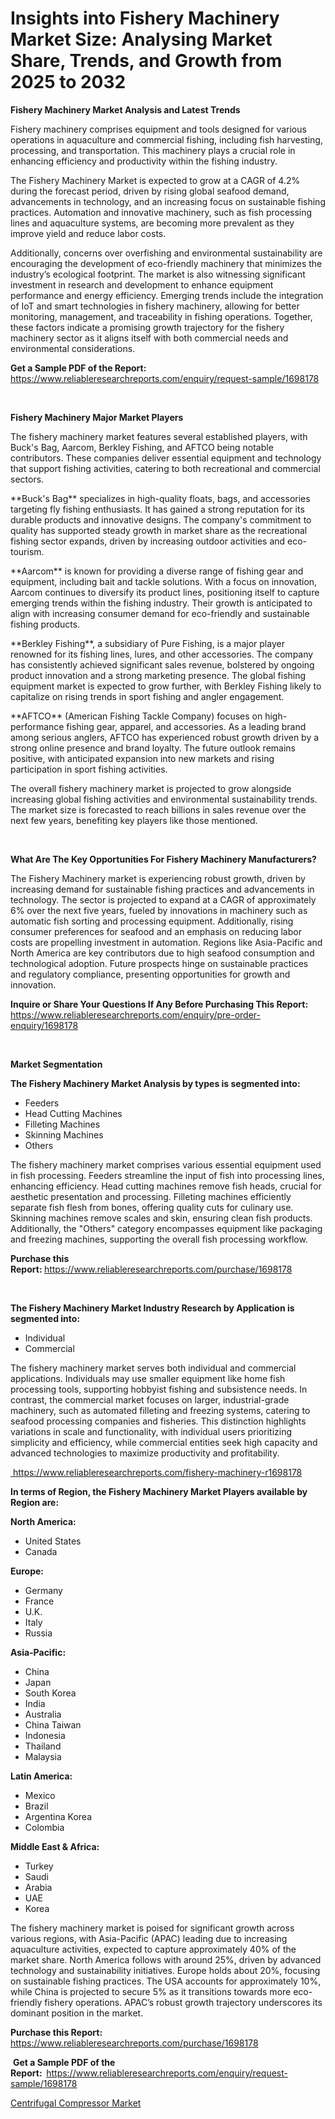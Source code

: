<p><h1>Insights into Fishery Machinery Market Size: Analysing Market Share, Trends, and Growth from 2025 to 2032</h1></p><p><strong>Fishery Machinery Market Analysis and Latest Trends</strong></p>
<p><p>Fishery machinery comprises equipment and tools designed for various operations in aquaculture and commercial fishing, including fish harvesting, processing, and transportation. This machinery plays a crucial role in enhancing efficiency and productivity within the fishing industry.</p><p>The Fishery Machinery Market is expected to grow at a CAGR of 4.2% during the forecast period, driven by rising global seafood demand, advancements in technology, and an increasing focus on sustainable fishing practices. Automation and innovative machinery, such as fish processing lines and aquaculture systems, are becoming more prevalent as they improve yield and reduce labor costs.</p><p>Additionally, concerns over overfishing and environmental sustainability are encouraging the development of eco-friendly machinery that minimizes the industry’s ecological footprint. The market is also witnessing significant investment in research and development to enhance equipment performance and energy efficiency. Emerging trends include the integration of IoT and smart technologies in fishery machinery, allowing for better monitoring, management, and traceability in fishing operations. Together, these factors indicate a promising growth trajectory for the fishery machinery sector as it aligns itself with both commercial needs and environmental considerations.</p></p>
<p><strong>Get a Sample PDF of the Report:&nbsp;</strong> <a href="https://www.reliableresearchreports.com/enquiry/request-sample/1698178?utm_campaign=2745&utm_medium=2&utm_source=Github&utm_content=ia&utm_term=10042025&utm_id=fishery-machinery">https://www.reliableresearchreports.com/enquiry/request-sample/1698178</a></p>
<p>&nbsp;</p>
<p><strong>Fishery Machinery Major Market Players</strong></p>
<p><p>The fishery machinery market features several established players, with Buck's Bag, Aarcom, Berkley Fishing, and AFTCO being notable contributors. These companies deliver essential equipment and technology that support fishing activities, catering to both recreational and commercial sectors.</p><p>**Buck's Bag** specializes in high-quality floats, bags, and accessories targeting fly fishing enthusiasts. It has gained a strong reputation for its durable products and innovative designs. The company's commitment to quality has supported steady growth in market share as the recreational fishing sector expands, driven by increasing outdoor activities and eco-tourism.</p><p>**Aarcom** is known for providing a diverse range of fishing gear and equipment, including bait and tackle solutions. With a focus on innovation, Aarcom continues to diversify its product lines, positioning itself to capture emerging trends within the fishing industry. Their growth is anticipated to align with increasing consumer demand for eco-friendly and sustainable fishing products.</p><p>**Berkley Fishing**, a subsidiary of Pure Fishing, is a major player renowned for its fishing lines, lures, and other accessories. The company has consistently achieved significant sales revenue, bolstered by ongoing product innovation and a strong marketing presence. The global fishing equipment market is expected to grow further, with Berkley Fishing likely to capitalize on rising trends in sport fishing and angler engagement.</p><p>**AFTCO** (American Fishing Tackle Company) focuses on high-performance fishing gear, apparel, and accessories. As a leading brand among serious anglers, AFTCO has experienced robust growth driven by a strong online presence and brand loyalty. The future outlook remains positive, with anticipated expansion into new markets and rising participation in sport fishing activities.</p><p>The overall fishery machinery market is projected to grow alongside increasing global fishing activities and environmental sustainability trends. The market size is forecasted to reach billions in sales revenue over the next few years, benefiting key players like those mentioned.</p></p>
<p>&nbsp;</p>
<p><strong>What Are The Key Opportunities For Fishery Machinery Manufacturers?</strong></p>
<p><p>The Fishery Machinery market is experiencing robust growth, driven by increasing demand for sustainable fishing practices and advancements in technology. The sector is projected to expand at a CAGR of approximately 6% over the next five years, fueled by innovations in machinery such as automatic fish sorting and processing equipment. Additionally, rising consumer preferences for seafood and an emphasis on reducing labor costs are propelling investment in automation. Regions like Asia-Pacific and North America are key contributors due to high seafood consumption and technological adoption. Future prospects hinge on sustainable practices and regulatory compliance, presenting opportunities for growth and innovation.</p></p>
<p><strong>Inquire or Share Your Questions If Any Before Purchasing This Report:</strong> <a href="https://www.reliableresearchreports.com/enquiry/pre-order-enquiry/1698178?utm_campaign=2745&utm_medium=2&utm_source=Github&utm_content=ia&utm_term=10042025&utm_id=fishery-machinery">https://www.reliableresearchreports.com/enquiry/pre-order-enquiry/1698178</a></p>
<p>&nbsp;</p>
<p><strong>Market Segmentation</strong></p>
<p><strong>The Fishery Machinery Market Analysis by types is segmented into:</strong></p>
<p><ul><li>Feeders</li><li>Head Cutting Machines</li><li>Filleting Machines</li><li>Skinning Machines</li><li>Others</li></ul></p>
<p><p>The fishery machinery market comprises various essential equipment used in fish processing. Feeders streamline the input of fish into processing lines, enhancing efficiency. Head cutting machines remove fish heads, crucial for aesthetic presentation and processing. Filleting machines efficiently separate fish flesh from bones, offering quality cuts for culinary use. Skinning machines remove scales and skin, ensuring clean fish products. Additionally, the "Others" category encompasses equipment like packaging and freezing machines, supporting the overall fish processing workflow.</p></p>
<p><strong>Purchase this Report:&nbsp;</strong><a href="https://www.reliableresearchreports.com/purchase/1698178?utm_campaign=2745&utm_medium=2&utm_source=Github&utm_content=ia&utm_term=10042025&utm_id=fishery-machinery">https://www.reliableresearchreports.com/purchase/1698178</a></p>
<p>&nbsp;</p>
<p><strong>The Fishery Machinery Market Industry Research by Application is segmented into:</strong></p>
<p><ul><li>Individual</li><li>Commercial</li></ul></p>
<p><p>The fishery machinery market serves both individual and commercial applications. Individuals may use smaller equipment like home fish processing tools, supporting hobbyist fishing and subsistence needs. In contrast, the commercial market focuses on larger, industrial-grade machinery, such as automated filleting and freezing systems, catering to seafood processing companies and fisheries. This distinction highlights variations in scale and functionality, with individual users prioritizing simplicity and efficiency, while commercial entities seek high capacity and advanced technologies to maximize productivity and profitability.</p></p>
<p><a href="https://www.reliableresearchreports.com/fishery-machinery-r1698178?utm_campaign=2745&utm_medium=2&utm_source=Github&utm_content=ia&utm_term=10042025&utm_id=fishery-machinery">&nbsp;https://www.reliableresearchreports.com/fishery-machinery-r1698178</a></p>
<p><strong>In terms of Region, the Fishery Machinery Market Players available by Region are:</strong></p>
<p>
    <p> <strong> North America: </strong>
        <ul>
            <li>United States</li>
            <li>Canada</li>
        </ul>
        </p> 
    <p> <strong> Europe: </strong>
        <ul>
            <li>Germany</li>
            <li>France</li>
            <li>U.K.</li>
            <li>Italy</li>
            <li>Russia</li>
        </ul>
        </p> 
    <p> <strong> Asia-Pacific: </strong>
        <ul>
            <li>China</li>
            <li>Japan</li>
            <li>South Korea</li>
            <li>India</li>
            <li>Australia</li>
            <li>China Taiwan</li>
            <li>Indonesia</li>
            <li>Thailand</li>
            <li>Malaysia</li>
        </ul>
        </p> 
    <p> <strong> Latin America: </strong>
        <ul>
            <li>Mexico</li>
            <li>Brazil</li>
            <li>Argentina Korea</li>
            <li>Colombia</li>
        </ul>
        </p> 
    <p> <strong> Middle East & Africa: </strong>
        <ul>
            <li>Turkey</li>
            <li>Saudi</li>
            <li>Arabia</li>
            <li>UAE</li>
            <li>Korea</li>
        </ul>
    </p>
    </p>
<p><p>The fishery machinery market is poised for significant growth across various regions, with Asia-Pacific (APAC) leading due to increasing aquaculture activities, expected to capture approximately 40% of the market share. North America follows with around 25%, driven by advanced technology and sustainability initiatives. Europe holds about 20%, focusing on sustainable fishing practices. The USA accounts for approximately 10%, while China is projected to secure 5% as it transitions towards more eco-friendly fishery operations. APAC’s robust growth trajectory underscores its dominant position in the market.</p></p>
<p><strong>Purchase this Report: </strong><a href="https://www.reliableresearchreports.com/purchase/1698178?utm_campaign=2745&utm_medium=2&utm_source=Github&utm_content=ia&utm_term=10042025&utm_id=fishery-machinery">https://www.reliableresearchreports.com/purchase/1698178</a></p>
<p>&nbsp;<strong>Get a Sample PDF of the Report:&nbsp;&nbsp;</strong><a href="https://www.reliableresearchreports.com/enquiry/request-sample/1698178?utm_campaign=2745&utm_medium=2&utm_source=Github&utm_content=ia&utm_term=10042025&utm_id=fishery-machinery">https://www.reliableresearchreports.com/enquiry/request-sample/1698178</a></p>
<p><strong></strong></p>
<p><p><a href="https://github.com/porstheftyux/Market-Research-Report-List-1/blob/main/centrifugal-compressor-market.md?utm_campaign=2745&utm_medium=2&utm_source=Github&utm_content=ia&utm_term=10042025&utm_id=fishery-machinery">Centrifugal Compressor Market</a></p></p>